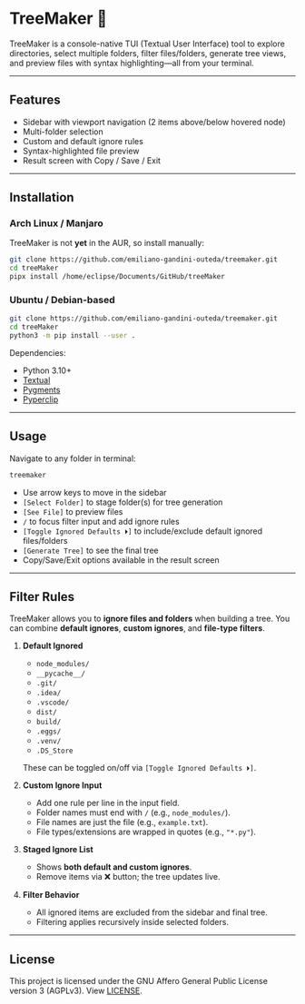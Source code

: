# TreeMaker 🌳

TreeMaker is a console-native TUI (Textual User Interface) tool to explore directories, select multiple folders, filter files/folders, generate tree views, and preview files with syntax highlighting—all from your terminal.

---

## Features

* Sidebar with viewport navigation (2 items above/below hovered node)
* Multi-folder selection
* Custom and default ignore rules
* Syntax-highlighted file preview
* Result screen with Copy / Save / Exit

---

## Installation

### Arch Linux / Manjaro

TreeMaker is not **yet** in the AUR, so install manually:

```bash
git clone https://github.com/emiliano-gandini-outeda/treemaker.git
cd treeMaker
pipx install /home/eclipse/Documents/GitHub/treeMaker
```

### Ubuntu / Debian-based

```bash
git clone https://github.com/emiliano-gandini-outeda/treemaker.git
cd treeMaker
python3 -m pip install --user .
```

Dependencies:

* Python 3.10+
* [Textual](https://pypi.org/project/textual/)
* [Pygments](https://pypi.org/project/pygments/)
* [Pyperclip](https://pypi.org/project/pyperclip/)

---

## Usage

Navigate to any folder in terminal:

```bash
treemaker
```

* Use arrow keys to move in the sidebar
* `[Select Folder]` to stage folder(s) for tree generation
* `[See File]` to preview files
* `/` to focus filter input and add ignore rules
* `[Toggle Ignored Defaults ⏵]` to include/exclude default ignored files/folders
* `[Generate Tree]` to see the final tree
* Copy/Save/Exit options available in the result screen

---

## Filter Rules

TreeMaker allows you to **ignore files and folders** when building a tree. You can combine **default ignores**, **custom ignores**, and **file-type filters**.

1. **Default Ignored**  
   - `node_modules/`  
   - `__pycache__/`  
   - `.git/`  
   - `.idea/`  
   - `.vscode/`  
   - `dist/`  
   - `build/`  
   - `.eggs/`  
   - `.venv/`  
   - `.DS_Store`  
   
   These can be toggled on/off via `[Toggle Ignored Defaults ⏵]`.

2. **Custom Ignore Input**

   * Add one rule per line in the input field.
   * Folder names must end with `/` (e.g., `node_modules/`).
   * File names are just the file (e.g., `example.txt`).
   * File types/extensions are wrapped in quotes (e.g., `"*.py"`).

3. **Staged Ignore List**

   * Shows **both default and custom ignores**.
   * Remove items via ❌ button; the tree updates live.

4. **Filter Behavior**

   * All ignored items are excluded from the sidebar and final tree.
   * Filtering applies recursively inside selected folders.

---

## License
This project is licensed under the GNU Affero General Public License version 3 (AGPLv3). View [LICENSE](LICENSE).
